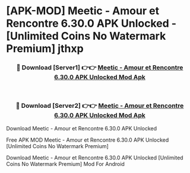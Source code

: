 # [APK-MOD] Meetic - Amour et Rencontre 6.30.0 APK Unlocked - [Unlimited Coins No Watermark Premium] jthxp



<div align="center">
<h3>🔴 Download [Server1] 👉👉 <a href="https://momento.my/?title=Meetic_-_Amour_et_Rencontre_6.30.0_APK_Unlocked">Meetic - Amour et Rencontre 6.30.0 APK Unlocked Mod Apk</a></h3><br>

<h3>🔴 Download [Server2] 👉👉 <a href="https://momento.my/?title=Meetic_-_Amour_et_Rencontre_6.30.0_APK_Unlocked">Meetic - Amour et Rencontre 6.30.0 APK Unlocked Mod Apk</a></h3>
</div>



Download Meetic - Amour et Rencontre 6.30.0 APK Unlocked 

Free APK MOD Meetic - Amour et Rencontre 6.30.0 APK Unlocked [Unlimited Coins No Watermark Premium]

Download Meetic - Amour et Rencontre 6.30.0 APK Unlocked [Unlimited Coins No Watermark Premium] Mod For Android
